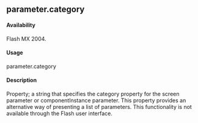 ## parameter.category

#### Availability

Flash MX 2004.

#### Usage

parameter.category

#### Description

Property; a string that specifies the category property for the screen parameter or componentInstance parameter. This property provides an alternative way of presenting a list of parameters. This functionality is not available through the Flash user interface.

